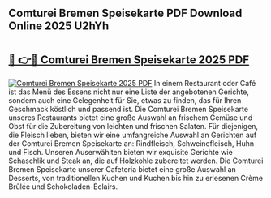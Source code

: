 ## Comturei Bremen Speisekarte PDF Download Online 2025 U2hYh

# <h2><a href="http://gc9bxtb.nevu.top/?p=Comturei+Bremen+Speisekarte">🔗 👉🔴 Comturei Bremen Speisekarte 2025 PDF</a></h2>

[![Comturei Bremen Speisekarte 2025 PDF](https://i.imgur.com/dBaPXMq.png)](http://gc9bxtb.nevu.top/?p=Comturei+Bremen+Speisekarte)
In einem Restaurant oder Café ist das Menü des Essens nicht nur eine Liste der angebotenen Gerichte, sondern auch eine Gelegenheit für Sie, etwas zu finden, das für Ihren Geschmack köstlich und passend ist. Die Comturei Bremen Speisekarte unseres Restaurants bietet eine große Auswahl an frischem Gemüse und Obst für die Zubereitung von leichten und frischen Salaten. Für diejenigen, die Fleisch lieben, bieten wir eine umfangreiche Auswahl an Gerichten auf der Comturei Bremen Speisekarte an: Rindfleisch, Schweinefleisch, Huhn und Fisch. Unseren Auserwählten bieten wir exquisite Gerichte wie Schaschlik und Steak an, die auf Holzkohle zubereitet werden. Die Comturei Bremen Speisekarte unserer Cafeteria bietet eine große Auswahl an Desserts, von traditionellen Kuchen und Kuchen bis hin zu erlesenen Crème Brûlée und Schokoladen-Eclairs.
